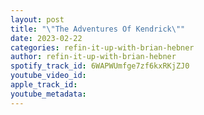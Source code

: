 ```yaml
---
layout: post
title: "\"The Adventures Of Kendrick\""
date: 2023-02-22
categories: refin-it-up-with-brian-hebner
author: refin-it-up-with-brian-hebner
spotify_track_id: 6WAPWUmfge7zf6kxRKjZJ0
youtube_video_id: 
apple_track_id: 
youtube_metadata: 
---
```

